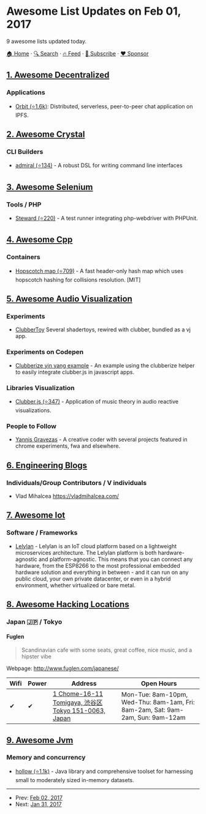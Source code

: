 # Awesome List Updates on Feb 01, 2017

9 awesome lists updated today.

[🏠 Home](/README.md) · [🔍 Search](https://www.trackawesomelist.com/search/) · [🔥 Feed](https://www.trackawesomelist.com/rss.xml) · [📮 Subscribe](https://trackawesomelist.us17.list-manage.com/subscribe?u=d2f0117aa829c83a63ec63c2f&id=36a103854c) · [❤️  Sponsor](https://github.com/sponsors/theowenyoung)



## [1. Awesome Decentralized](/content/croqaz/awesome-decentralized/README.md)

### Applications

*   [Orbit (⭐1.6k)](https://github.com/haadcode/orbit): Distributed, serverless, peer-to-peer chat application on IPFS.

## [2. Awesome Crystal](/content/veelenga/awesome-crystal/README.md)

### CLI Builders

*   [admiral (⭐134)](https://github.com/jwaldrip/admiral.cr) - A robust DSL for writing command line interfaces

## [3. Awesome Selenium](/content/christian-bromann/awesome-selenium/README.md)

### Tools / PHP

*   [Steward (⭐220)](https://github.com/lmc-eu/steward) - A test runner integrating php-webdriver with PHPUnit.

## [4. Awesome Cpp](/content/fffaraz/awesome-cpp/README.md)

### Containers

*   [Hopscotch map (⭐709)](https://github.com/Tessil/hopscotch-map) - A fast header-only hash map which uses hopscotch hashing for collisions resolution. \[MIT]

## [5. Awesome Audio Visualization](/content/willianjusten/awesome-audio-visualization/README.md)

### Experiments

*   [ClubberToy](https://wizgrav.github.io/clubber/) Several shadertoys, rewired with clubber, bundled as a vj app.

### Experiments on Codepen

*   [Clubberize yin yang example](http://codepen.io/wizgrav/pen/PWKNmg) - An example using the clubberize helper to easily integrate clubber.js in javascript apps.

### Libraries Visualization

*   [Clubber.js (⭐347)](https://github.com/wizgrav/clubber) - Application of music theory in audio reactive visualizations.

### People to Follow

*   [Yannis Gravezas](https://github.com/wizgrav) - A creative coder with several projects featured in chrome experiments, fwa and elsewhere.

## [6. Engineering Blogs](/content/kilimchoi/engineering-blogs/README.md)

### Individuals/Group Contributors / V individuals

*   Vlad Mihalcea <https://vladmihalcea.com/>

## [7. Awesome Iot](/content/HQarroum/awesome-iot/README.md)

### Software / Frameworks

*   [Lelylan](http://www.lelylan.com/) - Lelylan is an IoT cloud platform based on a lightweight microservices architecture. The Lelylan platform is both hardware-agnostic and platform-agnostic. This means that you can connect any hardware, from the ESP8266 to the most professional embedded hardware solution and everything in between - and it can run on any public cloud, your own private datacenter, or even in a hybrid environment, whether virtualized or bare metal.

## [8. Awesome Hacking Locations](/content/daviddias/awesome-hacking-locations/README.md)

### Japan 🇯🇵 / Tokyo

#### Fuglen

> Scandinavian cafe with some seats, great coffee, nice music, and a hipster vibe

Webpage: <http://www.fuglen.com/japanese/>

| Wifi | Power | Address                                                                               | Open Hours                                                                     |
| ---- | ----- | ------------------------------------------------------------------------------------- | ------------------------------------------------------------------------------ |
| ✔    | ✔     | [1 Chome-16-11 Tomigaya, 渋谷区 Tokyo 151-0063, Japan](https://goo.gl/maps/QyW3BodxKiK2) | Mon-Tue: 8am-10pm, Wed-Thu: 8am-1am, Fri: 8am-2am, Sat: 9am-2am, Sun: 9am-12am |

## [9. Awesome Jvm](/content/deephacks/awesome-jvm/README.md)

### Memory and concurrency

*   [hollow (⭐1.1k)](https://github.com/Netflix/hollow) - Java library and comprehensive toolset for harnessing small to moderately sized in-memory datasets.

---

- Prev: [Feb 02, 2017](/content/2017/02/02/README.md)
- Next: [Jan 31, 2017](/content/2017/01/31/README.md)